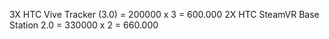 

3X HTC Vive Tracker (3.0) = 200000 x 3 = 600.000
2X HTC SteamVR Base Station 2.0 =  330000 x 2 = 660.000




